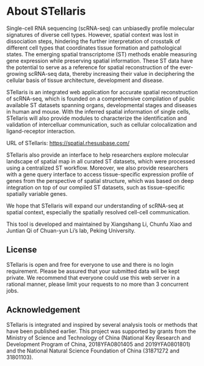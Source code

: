 # About STellaris
Single-cell RNA sequencing (scRNA-seq) can unbiasedly profile molecular signatures of diverse cell types. However, spatial context was lost in dissociation steps, hindering the further interpretation of crosstalk of different cell types that coordinates tissue formation and pathological states. The emerging spatial transcriptome (ST) methods enable measuring gene expression while preserving spatial information. These ST data have the potential to serve as a reference for spatial reconstruction of the ever-growing scRNA-seq data, thereby increasing their value in deciphering the cellular basis of tissue architecture, development and disease.

STellaris is an integrated web application for accurate spatial reconstruction of scRNA-seq, which is founded on a comprehensive compilation of public available ST datasets spanning organs, developmental stages and diseases in human and mouse. With the inferred spatial information of single cells, STellaris will also provide modules to characterize the identification and validation of intercelluar communication, such as cellular colocalization and ligand-receptor interaction.

URL of STellaris: https://spatial.rhesusbase.com/

STellaris also provide an interface to help researchers explore molecular landscape of spatial map in all curated ST datasets, which were processed using a centralized ST workflow. Moreover, we also provide researchers with a gene query interface to access tissue-specific expression profile of genes from the perspective of spatial structure, which was based on deep integration on top of our compiled ST datasets, such as tissue-specific spatially variable genes.

We hope that STellaris will expand our understanding of scRNA-seq at spatial context, especially the spatially resolved cell-cell communication.

This tool is developed and maintained by Xiangshang Li, Chunfu Xiao and Juntian Qi of Chuan-yun Li’s lab, Peking University.

## License
STellaris is open and free for everyone to use and there is no login requirement. Please be assured that your submitted data will be kept private. We recommend that everyone could use this web server in a rational manner, please limit your requests to no more than 3 concurrent jobs.

## Acknowledgement
STellaris is integrated and inspired by several analysis tools or methods that have been published earlier.
This project was supported by grants from the Ministry of Science and Technology of China (National Key Research and Development Program of China, 2018YFA0801405 and 2019YFA0801801) and the National Natural Science Foundation of China (31871272 and 31801103).
